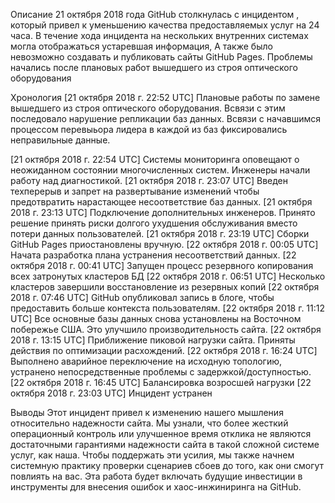 Описание
21 октября 2018 года GitHub столкнулась с инцидентом , который привел к уменьшению качества предоставляемых услуг на 24 часа. В течение хода инцидента на нескольких внутренних системах могла отображаться устаревшая информация, А также было невозможно создавать и публиковать сайты GitHub Pages. Проблемы начались после плановых работ вышедшего из строя оптического оборудования


Хронология
[21 октября 2018 г. 22:52 UTC] Плановые работы по замене вышедшего из строя оптического оборудования. Всвязи с этим последовало нарушение репликации баз данных. Всвязи с начавшимся процессом перевыьора лидера в каждой из баз фиксировались неправильные данные.

[21 октября 2018 г. 22:54 UTC] Системы мониторинга оповещают о неожиданном состоянии многочисленных систем. Инженеры начали работу над диагностикой.
[21 октября 2018 г. 23:07 UTC] Введен техперерыв и запрет на развертывание изменений чтобы предотвратить нарастающее несоответствие баз данных.
[21 октября 2018 г. 23:13 UTC] Подключение дополнительных инженеров. Принято решение принять риски долгого ухудшения обслуживания вместо потери данных пользователей.
[21 октября 2018 г. 23:19 UTC] Сборки GitHub Pages приостановлены вручную.
[22 октября 2018 г. 00:05 UTC] Начата разработка плана устранения несоответствий данных.
[22 октября 2018 г. 00:41 UTC] Запущен процесс резервного копирования всех затронутых кластеров БД
[22 октября 2018 г. 06:51 UTC] Несколько кластеров завершили восстановление из резервных копий
[22 октября 2018 г. 07:46 UTC] GitHub опубликовал запись в блоге, чтобы предоставить больше контекста пользователям.
[22 октября 2018 г. 11:12 UTC] Все основные базы данных снова установлены на Восточном побережье США. Это улучшило производительность сайта.
[22 октября 2018 г. 13:15 UTC] Приближение пиковой нагрузки сайта. Приняты действия по оптимизации расхождений.
[22 октября 2018 г. 16:24 UTC] Выполнено аварийное переключение на исходную топологию, устранено непосредственные проблемы с задержкой/доступностью.
[22 октября 2018 г. 16:45 UTC] Балансировка возросшей нагрузки
[22 октября 2018 г. 23:03 UTC] Инцидент устранен

Выводы
Этот инцидент привел к изменению нашего мышления относительно надежности сайта. Мы узнали, что более жесткий операционный контроль или улучшенное время отклика не являются достаточными гарантиями надежности сайта в такой сложной системе услуг, как наша. Чтобы поддержать эти усилия, мы также начнем системную практику проверки сценариев сбоев до того, как они смогут повлиять на вас. Эта работа будет включать будущие инвестиции в инструменты для внесения ошибок и хаос-инжиниринга на GitHub.
